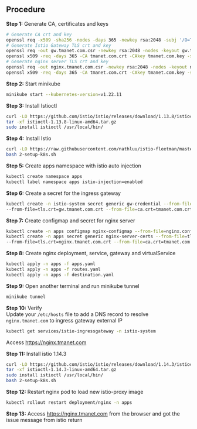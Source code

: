 ## Procedure
**Step 1:** Generate CA, certificates and keys  
```bash
# Generate CA crt and key
openssl req -x509 -sha256 -nodes -days 365 -newkey rsa:2048 -subj '/O=TMA Inc./CN=tmanet.com' -keyout tmanet.com.key -out tmanet.com.crt
# Generate Istio Gateway TLS crt and key
openssl req -out gw.tmanet.com.csr -newkey rsa:2048 -nodes -keyout gw.tmanet.com.key -subj "/CN=*.tmanet.com/O=DC"
openssl x509 -req -days 365 -CA tmanet.com.crt -CAkey tmanet.com.key -set_serial 0 -in gw.tmanet.com.csr -out gw.tmanet.com.crt
# Generate nginx server TLS crt and key
openssl req -out nginx.tmanet.com.csr -newkey rsa:2048 -nodes -keyout nginx.tmanet.com.key -subj "/CN=nginx.apps.svc.cluster.local/O=DC"
openssl x509 -req -days 365 -CA tmanet.com.crt -CAkey tmanet.com.key -set_serial 1 -in nginx.tmanet.com.csr -out nginx.tmanet.com.crt
```
**Step 2:** Start  minikube
```bash
minikube start --kubernetes-version=v1.22.11
```
**Step 3:** Install Istioctl
```bash
curl -LO https://github.com/istio/istio/releases/download/1.13.8/istioctl-1.13.8-linux-amd64.tar.gz
tar -xf istioctl-1.13.8-linux-amd64.tar.gz
sudo install istioctl /usr/local/bin/
``` 
**Step 4:** Install Istio
```bash
curl -LO https://raw.githubusercontent.com/nathluu/istio-fleetman/master/deployment/azure/single-cluster/2-setup-k8s.sh
bash 2-setup-k8s.sh
```
**Step 5:** Create apps namespace with istio auto injection  
```bash
kubectl create namespace apps
kubectl label namespace apps istio-injection=enabled
```
**Step 6:** Create a secret for the ingress gateway  
```bash
kubectl create -n istio-system secret generic gw-credential --from-file=tls.key=gw.tmanet.com.key \
--from-file=tls.crt=gw.tmanet.com.crt --from-file=ca.crt=tmanet.com.crt
```
**Step 7:** Create configmap and secret for nginx server  
```bash
kubectl create -n apps configmap nginx-configmap --from-file=nginx.conf=./nginx.conf
kubectl create -n apps secret generic nginx-server-certs --from-file=tls.key=nginx.tmanet.com.key \
--from-file=tls.crt=nginx.tmanet.com.crt --from-file=ca.crt=tmanet.com.crt
```
**Step 8:** Create nginx deployment, service, gateway and virtualService  
```bash
kubectl apply -n apps -f apps.yaml
kubectl apply -n apps -f routes.yaml
kubectl apply -n apps -f destination.yaml
```
**Step 9:** Open another terminal and run minikube tunnel
```bash
minikube tunnel
``` 
**Step 10:** Verify  
Update your `/etc/hosts` file to add a DNS record to resolve `nginx.tmanet.com` to ingress gateway external IP
```bash
kubectl get services/istio-ingressgateway -n istio-system
```
Access https://nginx.tmanet.com

**Step 11:** Install istio 1.14.3
```bash
curl -LO https://github.com/istio/istio/releases/download/1.14.3/istioctl-1.14.3-linux-amd64.tar.gz
tar -xf istioctl-1.14.3-linux-amd64.tar.gz
sudo install istioctl /usr/local/bin/
bash 2-setup-k8s.sh
```

**Step 12:** Restart nginx pod to load new istio-proxy image
```bash
kubectl rollout restart deployment/nginx -n apps
```

**Step 13:** Access https://nginx.tmanet.com from the browser and got the issue message from istio return